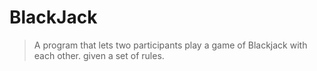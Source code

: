 # BlackJack
> A program that lets two participants play a game of Blackjack with each other.
given a set of rules.
